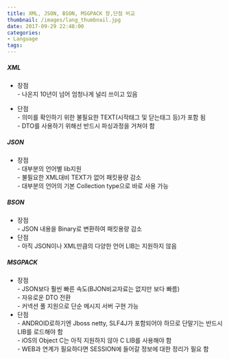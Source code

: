```yaml
---
title: XML, JSON, BSON, MSGPACK 장,단점 비교
thumbnail: /images/lang_thumbnail.jpg
date: 2017-09-29 22:48:00
categories:
- Language
tags:
---
```

##### XML
- 장점  
\- 나온지 10년이 넘어 엄청나게 널리 쓰이고 있음

- 단점  
\- 의미를 확인하기 위한 불필요한 TEXT(시작태그 및 닫는태그 등)가 포함 됨  
\- DTO를 사용하기 위해선 반드시 파싱과정을 거쳐야 함

##### JSON
- 장점  
\- 대부분의 언어별 lib지원  
\- 불필요한 XML대비 TEXT가 없어 패킷용량 감소  
\- 대부분의 언어의 기본 Collection type으로 바로 사용 가능

##### BSON
- 장점  
\- JSON 내용을 Binary로 변환하여 패킷용량 감소
- 단점  
\- 아직 JSON이나 XML만큼의 다양한 언어 LIB는 지원하지 않음

##### MSGPACK
- 장점  
\- JSON보다 훨씬 빠른 속도(BJON비교자료는 없지만 보다 빠름)  
\- 자유로운 DTO 전환  
\- 커넥션 풀 지원으로 단순 메시지 서버 구현 가능
- 단점  
\- ANDROID로하기엔 Jboss netty, SLF4J가 포함되어야 하므로 단말기는 반드시 LIB를 로드해야 함  
\- iOS의 Object C는 아직 지원하지 않아 C LIB를 사용해야 함  
\- WEB과 연계가 필요하다면 SESSION에 들어갈 정보에 대한 정리가 필요 함   
